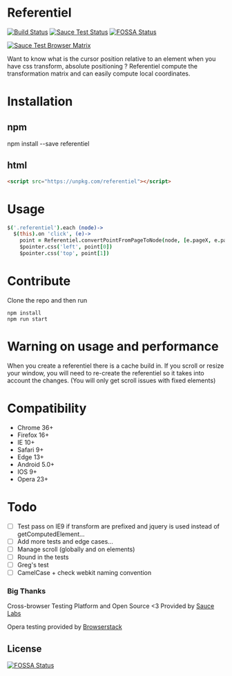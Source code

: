 # Referentiel

[![Build Status](https://travis-ci.org/ombr/referentiel.svg?branch=master)](https://travis-ci.org/ombr/referentiel)
[![Sauce Test Status](https://saucelabs.com/buildstatus/referentiel)](https://saucelabs.com/u/referentiel)
[![FOSSA Status](https://app.fossa.com/api/projects/git%2Bgithub.com%2Fombr%2Freferentiel.svg?type=shield)](https://app.fossa.com/projects/git%2Bgithub.com%2Fombr%2Freferentiel?ref=badge_shield)

[![Sauce Test Browser Matrix](https://saucelabs.com/browser-matrix/referentiel.svg)](https://saucelabs.com/u/referentiel)

Want to know what is the cursor position relative to an element when you have
css transform, absolute positioning ? Referentiel compute the transformation
matrix and can easily compute local coordinates.

# Installation

## npm

npm install --save referentiel

## html

```html
<script src="https://unpkg.com/referentiel"></script>
```

# Usage

```coffee
$('.referentiel').each (node)->
  $(this).on 'click', (e)->
    point = Referentiel.convertPointFromPageToNode(node, [e.pageX, e.pageY])
    $pointer.css('left', point[0])
    $pointer.css('top', point[1])
```

# Contribute

Clone the repo and then run

```
npm install
npm run start
```

# Warning on usage and performance

When you create a referentiel there is a cache build in. If you scroll or resize
your window, you will need to re-create the referentiel so it takes into account
the changes. (You will only get scroll issues with fixed elements)

# Compatibility

- Chrome 36+
- Firefox 16+
- IE 10+
- Safari 9+
- Edge 13+
- Android 5.0+
- IOS 9+
- Opera 23+


# Todo

- [ ] Test pass on IE9 if transform are prefixed and jquery is used instead of
  getComputedElement...
- [ ] Add more tests and edge cases...
- [ ] Manage scroll (globally and on elements)
- [ ] Round in the tests
- [ ] Greg's test
- [ ] CamelCase + check webkit naming convention

### Big Thanks

Cross-browser Testing Platform and Open Source <3 Provided by [Sauce Labs](https://saucelabs.com)

Opera testing provided by [Browserstack](https://browserstack.com)


## License
[![FOSSA Status](https://app.fossa.com/api/projects/git%2Bgithub.com%2Fombr%2Freferentiel.svg?type=large)](https://app.fossa.com/projects/git%2Bgithub.com%2Fombr%2Freferentiel?ref=badge_large)